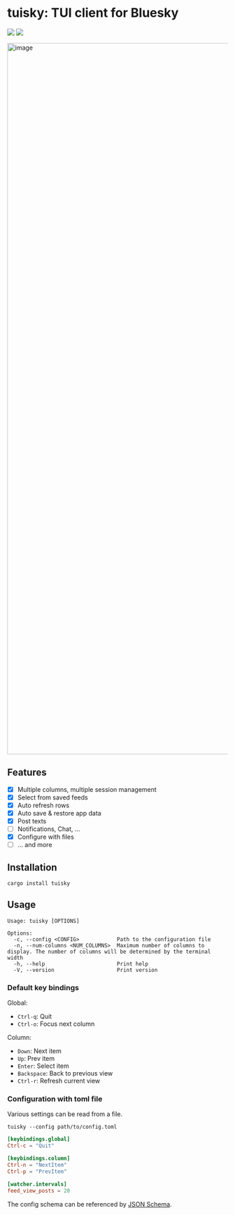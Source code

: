 # tuisky: TUI client for Bluesky

[![](https://img.shields.io/crates/v/tuisky)](https://crates.io/crates/tuisky)
[![](https://img.shields.io/crates/l/atrium-api)](https://github.com/sugyan/tuisky/blob/main/LICENSE)

<img width="1624" alt="image" src="https://github.com/sugyan/tuisky/assets/80381/09f02bc2-eb9a-4a6a-8c0c-105cbcda09de">

## Features

- [x] Multiple columns, multiple session management
- [x] Select from saved feeds
- [x] Auto refresh rows
- [x] Auto save & restore app data
- [x] Post texts
- [ ] Notifications, Chat, ...
- [x] Configure with files
- [ ] ... and more

## Installation

```
cargo install tuisky
```

## Usage

```
Usage: tuisky [OPTIONS]

Options:
  -c, --config <CONFIG>            Path to the configuration file
  -n, --num-columns <NUM_COLUMNS>  Maximum number of columns to display. The number of columns will be determined by the terminal width
  -h, --help                       Print help
  -V, --version                    Print version
```

### Default key bindings

Global:

- `Ctrl-q`: Quit
- `Ctrl-o`: Focus next column

Column:

- `Down`: Next item
- `Up`: Prev item
- `Enter`: Select item
- `Backspace`: Back to previous view
- `Ctrl-r`: Refresh current view


### Configuration with toml file

Various settings can be read from a file.

```
tuisky --config path/to/config.toml
```

```toml
[keybindings.global]
Ctrl-c = "Quit"

[keybindings.column]
Ctrl-n = "NextItem"
Ctrl-p = "PrevItem"

[watcher.intervals]
feed_view_posts = 20
```

The config schema can be referenced by [JSON Schema](./config/tuisky.config.schema.json).
